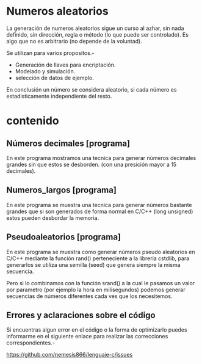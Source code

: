 Numeros aleatorios
==================

La generación de numeros aleatorios sigue un curso al azhar, sin nada definido, sin dirección, regla o método (lo que puede ser controlado). Es algo que no es arbitrario (no depende de la voluntad).

Se utilizan para varios propositos.-

* Generación de llaves para encriptación.
* Modelado y simulación.
* selección de datos de ejemplo.

En conclusión un número se considera aleatorio, si cada número es estadisticamente independiente del resto.

# contenido

## Números decimales [programa]

En este programa mostramos una tecnica para generar números decimales grandes sin que estos se desborden. (con una presición mayor a 15 decimales).

## Numeros_largos [programa]

En este programa se muestra una tecnica para generar números bastante grandes que si son generados de forma normal en C/C++ (long unsigned) estos pueden desbordar la memoria.

## Pseudoaleatorios [programa]

En este programa se muestra como generar números pseudo aleatorios en C/C++ mediante la función rand() perteneciente a la libreria cstdlib, para generarlos se utiliza una semilla (seed) que genera siempre la misma secuencia.

Pero si lo combinamos con la función srand() a la cual le pasamos un valor por parametro (por ejemplo la hora en milisegundos) podemos generar secuencias de números diferentes cada ves que los necesitemos.

## Errores y aclaraciones sobre el código

Si encuentras algun error en el código o la forma de optimizarlo puedes informarme en el siguiente enlace para realizar las correcciones correspondientes.-

<a href="https://github.com/nemesis866/Lenguaje-c/issues">https://github.com/nemesis866/lenguaje-c/issues</a>
